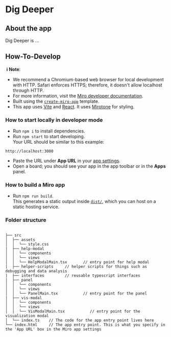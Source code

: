 # Dig Deeper

## About the app

Dig Deeper is ...

## How-To-Develop

**&nbsp;ℹ&nbsp;Note**:

- We recommend a Chromium-based web browser for local development with HTTP. Safari enforces HTTPS; therefore, it doesn't allow localhost through HTTP.
- For more information, visit the [Miro developer documentation](https://developers.miro.com).
- Built using the [`create-miro-app`](https://www.npmjs.com/package/create-miro-app) template.
- This app uses [Vite](https://vitejs.dev/) and [React](https://https://react.dev/). It uses [Mirotone](https://mirotone.xyz) for styling.

### How to start locally in developer mode

- Run `npm i` to install dependencies.
- Run `npm start` to start developing. \
  Your URL should be similar to this example:

 ```[]
 http://localhost:3000
 ```

- Paste the URL under **App URL** in your
  [app settings](https://developers.miro.com/docs/build-your-first-hello-world-app#step-3-configure-your-app-in-miro).
- Open a board; you should see your app in the app toolbar or in the **Apps**
  panel.

### How to build a Miro app

- Run `npm run build`. \
  This generates a static output inside [`dist/`](./dist), which you can host on a static hosting
  service.

### Folder structure

```[]

├── src
│  ├── assets
│  │  └── style.css
|  ├── help-modal
│  │  └── components
│  │  └── views
│  │  └── HelpModalMain.tsx       // entry point for help modal
|  ├── helper-scripts     // helper scripts for things such as debugging and data analysis
|  ├── interfaces         // reusable typescript interfaces
|  ├── panel
│  │  └── components
│  │  └── views
│  │  └── PanelMain.tsx           // entry point for the panel
|  ├── vis-modal
│  │  └── components
│  │  └── views
│  │  └── VisModalMain.tsx           // entry point for the visualization modal
│  └── index.ts    // The code for the app entry point lives here
└── index.html     // The app entry point. This is what you specify in the 'App URL' box in the Miro app settings
```
